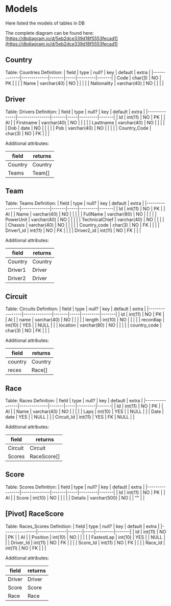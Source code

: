 # Models

Here listed the models of tables in DB

The complete diagram can be found here: [https://dbdiagram.io/d/5eb2dce339d18f5553fecad1](https://dbdiagram.io/d/5eb2dce339d18f5553fecad1)


## Country

Table: Countries
Definition:
| field       | type        | null? | key | default | extra |
|-------------|-------------|-------|-----|---------|-------|
| Code		  | char(3)		| NO	| PK  |			| 		|
| Name		  | varchar(40)	| NO	|     |			| 		|
| Nationality | varchar(40)	| NO	|     |			| 		|


## Driver

Table: Drivers
Definition:
| field        | type           | null? | key | default | extra |
|--------------|----------------|-------|-----|---------|-------|
| Id		   | int(11)		| NO	| PK  |			| AI	|
| Firstname	   | varchar(40)	| NO	|     |			| 		|
| Lasttname	   | varchar(40)	| NO	|     |			| 		|
| Dob		   | date			| NO	|     |			| 		|
| Pob		   | varchar(40)	| NO	|     |			| 		|
| Country_Code | char(3)		| NO	| FK  |			| 		|

Additional attributes:

| field   | returns   |
|---------|-----------|
| Country | Country	  |
| Teams   | Team[]	  |


## Team

Table: Teams
Definition:
| field      	 | type         | null? | key | default | extra |
|----------------|--------------|-------|-----|---------|-------|
| Id		 	 | int(11)		| NO	| PK  |			| AI	|
| Name		 	 | varchar(40)	| NO	|     |			| 		|
| FullName	 	 | varchar(80)	| NO	|     |			| 		|
| PowerUnit	 	 | varchar(40)	| NO	|     |			| 		|
| TechnicalChief | varchar(40)	| NO	|     |			| 		|
| Chassis	 	 | varchar(40)	| NO	|     |			| 		|
| Country_code   | char(3)		| NO	| FK  |			| 		|
| Driver1_id 	 | int(11)		| NO	| FK  |			| 		|
| Driver2_id 	 | int(11)		| NO	| FK  |			| 		|

Additional attributes:

| field   | returns   |
|---------|-----------|
| Country | Country   |
| Driver1 | Driver    |
| Driver2 | Driver    |


## Circuit

Table: Circuits
Definition:
| field      	 | type         | null? | key | default | extra |
|----------------|--------------|-------|-----|---------|-------|
| id		 	 | int(11)		| NO	| PK  |			| AI	|
| name		 	 | varchar(40)	| NO	|     |			| 		|
| length	 	 | int(10)		| NO	|     |			| 		|
| recordlap		 | int(10)		| YES	|     |	NULL	| 		|
| location	 	 | varchar(80)	| NO	|     |			| 		|
| country_code   | char(3)		| NO	| FK  |			| 		|

Additional attributes:

| field   | returns   |
|---------|-----------|
| country | Country   |
| reces   | Race[]    |


## Race

Table: Races
Definition:
| field      	 | type         | null? | key | default | extra |
|----------------|--------------|-------|-----|---------|-------|
| Id		 	 | int(11)		| NO	| PK  |			| AI	|
| Name		 	 | varchar(40)	| NO	|     |			| 		|
| Laps		 	 | int(10)		| YES	|     |	NULL	| 		|
| Date			 | date			| YES	|     |	NULL	| 		|
| Circuit_Id     | int(11)		| YES   | FK  | NULL	| 		|

Additional attributes:

| field   | returns     |
|---------|-------------|
| Circuit | Circuit     |
| Scores  | RaceScore[] |


## Score

Table: Scores
Definition:
| field      	 | type         | null? | key | default | extra |
|----------------|--------------|-------|-----|---------|-------|
| Id		 	 | int(11)		| NO	| PK  |			| AI	|
| Score		 	 | int(10)		| NO	|     |			| 		|
| Details	 	 | varchar(500)	| NO	|     |	""		| 		|



## [Pivot] RaceScore

Table: Races_Scores
Definition:
| field      	 | type         | null? | key | default | extra |
|----------------|--------------|-------|-----|---------|-------|
| Id		 	 | int(11)		| NO	| PK  |			| AI	|
| Position	 	 | int(10)		| NO	|     |			| 		|
| FastestLap 	 | int(10)		| YES	|     |	NULL	| 		|
| Driver_Id 	 | int(11)		| NO	| FK  |			| 		|
| Score_Id 	 	 | int(11)		| NO	| FK  |			| 		|
| Race_Id 	 	 | int(11)		| NO	| FK  |			| 		|

Additional attributes:

| field   | returns   |
|---------|-----------|
| Driver  | Driver    |
| Score   | Score     |
| Race    | Race      |
